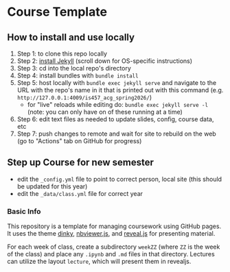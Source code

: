 # Course Template

## How to install and use locally

1. Step 1: to clone this repo locally
2. Step 2: [install Jekyll](https://jekyllrb.com/docs/installation/) (scroll down for OS-specific instructions)
3. Step 3: cd into the local repo's directory
4. Step 4: install bundles with `bundle install`
5. Step 5: host locally with `bundle exec jekyll serve` and navigate to the URL with the repo's name in it that is printed out with this command (e.g. `http://127.0.0.1:4009/is457_acg_spring2026/`)
   * for "live" reloads while editing do: `bundle exec jekyll serve -l` (note: you can only have on of these running at a time)
6. Step 6: edit text files as needed to update slides, config, course data, etc
7. Step 7: push changes to remote and wait for site to rebuild on the web (go to "Actions" tab on GitHub for progress)

## Step up Course for new semester

* edit the `_config.yml` file to point to correct person, local site (this should be updated for this year)
* edit the `_data/class.yml` file for correct year

### Basic Info

This repository is a template for managing coursework using GitHub pages.  It
uses the theme [dinky](https://github.com/pages-themes/dinky),
[nbviewer.js](https://github.com/kokes/nbviewer.js), and
[reveal.js](https://revealjs.com/) for presenting material.

For each week of class, create a subdirectory `weekZZ` (where `ZZ` is the week
of the class) and place any `.ipynb` and `.md` files in that directory.
Lectures can utilize the layout `lecture`, which will present them in revealjs.
